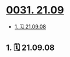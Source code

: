 # [0031. 21.09](https://github.com/tnotesjs/TNotes.footprints/tree/main/notes/0031.%2021.09)

<!-- region:toc -->

- [1. 🗓 21.09.08](#1--210908)

<!-- endregion:toc -->

## 1. 🗓 21.09.08

<Footprints :times="[2021, 9, 8, 19, 1]">
  <template #text-area>
    <p>21天</p>
  </template>
  <template #image-list="{ openModal }">
    <img src="https://cdn.jsdelivr.net/gh/tnotesjs/imgs@main/2025-02-16-13-22-51.png" @click="openModal(0)"/>
    <img src="https://cdn.jsdelivr.net/gh/tnotesjs/imgs@main/2025-02-16-13-23-07.png" @click="openModal(1)"/>
  </template>
</Footprints>
